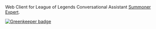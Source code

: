 Web Client for League of Legends Conversational Assistant [Summoner Expert](www.summonerexpert.com).


[![Greenkeeper badge](https://badges.greenkeeper.io/danReynolds/SummonerExpert-Client.svg)](https://greenkeeper.io/)